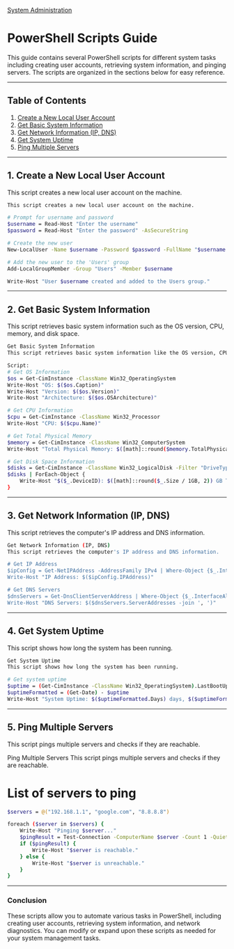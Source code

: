 [System Administration](../README.md)
# PowerShell Scripts Guide

This guide contains several PowerShell scripts for different system tasks including creating user accounts, retrieving system information, and pinging servers. The scripts are organized in the sections below for easy reference.

---

## Table of Contents

1. [Create a New Local User Account](#1-create-a-new-local-user-account)
2. [Get Basic System Information](#2-get-basic-system-information)
3. [Get Network Information (IP, DNS)](#3-get-network-information-ip-dns)
4. [Get System Uptime](#4-get-system-uptime)
5. [Ping Multiple Servers](#5-ping-multiple-servers)

---

## 1. **Create a New Local User Account**

This script creates a new local user account on the machine.

```bash
This script creates a new local user account on the machine.

# Prompt for username and password
$username = Read-Host "Enter the username"
$password = Read-Host "Enter the password" -AsSecureString

# Create the new user
New-LocalUser -Name $username -Password $password -FullName "$username User" -Description "New User Account" -AccountNeverExpires

# Add the new user to the 'Users' group
Add-LocalGroupMember -Group "Users" -Member $username

Write-Host "User $username created and added to the Users group."
```

---

## 2. **Get Basic System Information**

This script retrieves basic system information such as the OS version, CPU, memory, and disk space.

```bash
Get Basic System Information
This script retrieves basic system information like the OS version, CPU, memory, and disk space.

Script:
# Get OS Information
$os = Get-CimInstance -ClassName Win32_OperatingSystem
Write-Host "OS: $($os.Caption)"
Write-Host "Version: $($os.Version)"
Write-Host "Architecture: $($os.OSArchitecture)"

# Get CPU Information
$cpu = Get-CimInstance -ClassName Win32_Processor
Write-Host "CPU: $($cpu.Name)"

# Get Total Physical Memory
$memory = Get-CimInstance -ClassName Win32_ComputerSystem
Write-Host "Total Physical Memory: $([math]::round($memory.TotalPhysicalMemory / 1GB, 2)) GB"

# Get Disk Space Information
$disks = Get-CimInstance -ClassName Win32_LogicalDisk -Filter "DriveType=3"
$disks | ForEach-Object {
    Write-Host "$($_.DeviceID): $([math]::round($_.Size / 1GB, 2)) GB Total, $([math]::round($_.FreeSpace / 1GB, 2)) GB Free"
}
```

---

## 3. **Get Network Information (IP, DNS)**

This script retrieves the computer's IP address and DNS information.

```bash
Get Network Information (IP, DNS)
This script retrieves the computer's IP address and DNS information.

# Get IP Address
$ipConfig = Get-NetIPAddress -AddressFamily IPv4 | Where-Object {$_.InterfaceAlias -ne "Loopback" }
Write-Host "IP Address: $($ipConfig.IPAddress)"

# Get DNS Servers
$dnsServers = Get-DnsClientServerAddress | Where-Object {$_.InterfaceAlias -ne "Loopback"}
Write-Host "DNS Servers: $($dnsServers.ServerAddresses -join ', ')"
```

---

## 4. **Get System Uptime**

This script shows how long the system has been running.
```bash
Get System Uptime
This script shows how long the system has been running.

# Get system uptime
$uptime = (Get-CimInstance -ClassName Win32_OperatingSystem).LastBootUpTime
$uptimeFormatted = (Get-Date) - $uptime
Write-Host "System Uptime: $($uptimeFormatted.Days) days, $($uptimeFormatted.Hours) hours, $($uptimeFormatted.Minutes) minutes"
```

---

## 5. **Ping Multiple Servers**

This script pings multiple servers and checks if they are reachable.

Ping Multiple Servers
This script pings multiple servers and checks if they are reachable.

# List of servers to ping
```bash
$servers = @("192.168.1.1", "google.com", "8.8.8.8")

foreach ($server in $servers) {
    Write-Host "Pinging $server..."
    $pingResult = Test-Connection -ComputerName $server -Count 1 -Quiet
    if ($pingResult) {
        Write-Host "$server is reachable."
    } else {
        Write-Host "$server is unreachable."
    }
}
````

---

### Conclusion

These scripts allow you to automate various tasks in PowerShell, including creating user accounts, retrieving system information, and network diagnostics. You can modify or expand upon these scripts as needed for your system management tasks.
